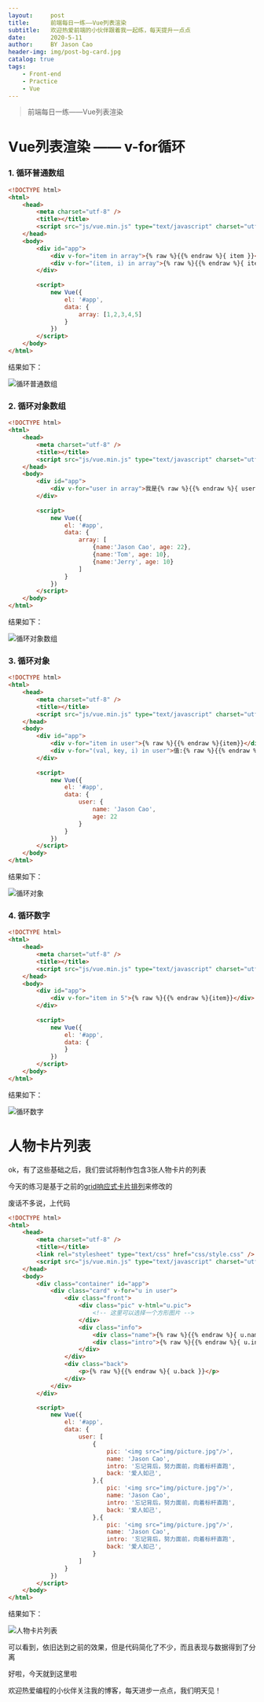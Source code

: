 ```yaml
---
layout:     post
title:      前端每日一练——Vue列表渲染
subtitle:   欢迎热爱前端的小伙伴跟着我一起练，每天提升一点点
date:       2020-5-11
author:     BY Jason Cao
header-img: img/post-bg-card.jpg
catalog: true
tags:
    - Front-end
    - Practice
    - Vue
---
```


> 前端每日一练——Vue列表渲染

# Vue列表渲染 —— v-for循环
### 1. 循环普通数组
```html
<!DOCTYPE html>
<html>
	<head>
		<meta charset="utf-8" />
		<title></title>
		<script src="js/vue.min.js" type="text/javascript" charset="utf-8"></script>
	</head>
	<body>
		<div id="app">
			<div v-for="item in array">{% raw %}{{% endraw %}{ item }}</div>
			<div v-for="(item, i) in array">{% raw %}{{% endraw %}{ item }} (索引: {% raw %}{{% endraw %}{ i }})</div>
		</div>
		
		<script>
			new Vue({
				el: '#app',
				data: {
					array: [1,2,3,4,5]
				}
			})
		</script>
	</body>
</html>
```
结果如下：

![循环普通数组](http://m.qpic.cn/psc?/V10DFE6N3uScTK/eUV4L3fpc9jygk8SN5vzkFJnFKH7w5C37wOATk3puk2B5g*e7dQiI7ojWcZr9dE3TrHkmYiAENSlbYJitZdFWw!!/b&bo=eQJ1AQAAAAADBy0!&rf=viewer_4 "循环普通数组")

### 2. 循环对象数组
```html
<!DOCTYPE html>
<html>
	<head>
		<meta charset="utf-8" />
		<title></title>
		<script src="js/vue.min.js" type="text/javascript" charset="utf-8"></script>
	</head>
	<body>
		<div id="app">
			<div v-for="user in array">我是{% raw %}{{% endraw %}{ user.name }}, 今年{% raw %}{{% endraw %}{ user.age }}岁</div>
		</div>
		
		<script>
			new Vue({
				el: '#app',
				data: {
					array: [
						{name:'Jason Cao', age: 22},
						{name:'Tom', age: 10},
						{name:'Jerry', age: 10}
					]
				}
			})
		</script>
	</body>
</html>
```
结果如下：

![循环对象数组](http://m.qpic.cn/psc?/V10DFE6N3uScTK/eUV4L3fpc9jygk8SN5vzkN4DstdD5xtzQ9vW*REI6sJ*mwugGjlqvZOsPYp2YgYU3qZKgD60J0aiVk*.2xDiSg!!/b&bo=ZwIyAQAAAAADB3Q!&rf=viewer_4 "循环对象数组")

### 3. 循环对象
```html
<!DOCTYPE html>
<html>
	<head>
		<meta charset="utf-8" />
		<title></title>
		<script src="js/vue.min.js" type="text/javascript" charset="utf-8"></script>
	</head>
	<body>
		<div id="app">
			<div v-for="item in user">{% raw %}{{% endraw %}{item}}</div>
			<div v-for="(val, key, i) in user">值:{% raw %}{{% endraw %}{ val }}, 键:{% raw %}{{% endraw %}{ key }}, 索引:{% raw %}{{% endraw %}{ i }}</div>
		</div>
		
		<script>
			new Vue({
				el: '#app',
				data: {
					user: {
						name: 'Jason Cao',
						age: 22
					}
				}
			})
		</script>
	</body>
</html>
```
结果如下：

![循环对象](http://m.qpic.cn/psc?/V10DFE6N3uScTK/eUV4L3fpc9jygk8SN5vzkDeC.qVaekmshZ1Q5kS9gN1qexKLf3yh7W0tVbEN8TxYKMkKMAKHIkJBK0*yi8osEw!!/b&bo=VwJQAQAAAAADByY!&rf=viewer_4 "循环对象")

### 4. 循环数字
```html
<!DOCTYPE html>
<html>
	<head>
		<meta charset="utf-8" />
		<title></title>
		<script src="js/vue.min.js" type="text/javascript" charset="utf-8"></script>
	</head>
	<body>
		<div id="app">
			<div v-for="item in 5">{% raw %}{{% endraw %}{item}}</div>
		</div>
		
		<script>
			new Vue({
				el: '#app',
				data: {
				}
			})
		</script>
	</body>
</html>
```
结果如下：

![循环数字](http://m.qpic.cn/psc?/V10DFE6N3uScTK/eUV4L3fpc9jygk8SN5vzkGn21IK5*HhBLxFQm4M1K*0byx53NzLp3RRDSONf8p4mzO35vlkqwbWc1lMcHSZuLg!!/b&bo=7wEcAQAAAAADB9E!&rf=viewer_4 "循环数字")

# 人物卡片列表
ok，有了这些基础之后，我们尝试将制作包含3张人物卡片的列表

今天的练习是基于之前的[grid响应式卡片排列](https://jasoncaocjx.github.io/2020/05/04/%E5%89%8D%E7%AB%AF%E6%AF%8F%E6%97%A5%E4%B8%80%E7%BB%83-grid%E5%93%8D%E5%BA%94%E5%BC%8F%E5%8D%A1%E7%89%87%E6%8E%92%E5%88%97/ "grid响应式卡片排列")来修改的

废话不多说，上代码

```html
<!DOCTYPE html>
<html>
	<head>
		<meta charset="utf-8" />
		<title></title>
		<link rel="stylesheet" type="text/css" href="css/style.css" />
		<script src="js/vue.min.js" type="text/javascript" charset="utf-8"></script>
	</head>
	<body>
		<div class="container" id="app">
			<div class="card" v-for="u in user">
				<div class="front">
					<div class="pic" v-html="u.pic">
						<!-- 这里可以选择一个方形图片 -->
					</div>
					<div class="info">
						<div class="name">{% raw %}{{% endraw %}{ u.name }}</div>
						<div class="intro">{% raw %}{{% endraw %}{ u.intro }}</div>
					</div>
				</div>
				<div class="back">
					<p>{% raw %}{{% endraw %}{ u.back }}</p>
				</div>
			</div>
		</div>

		<script>
			new Vue({
				el: '#app',
				data: {
					user: [
						{
							pic: '<img src="img/picture.jpg"/>',
							name: 'Jason Cao',
							intro: '忘记背后，努力面前，向着标杆直跑',
							back: '爱人如己',
						},{
							pic: '<img src="img/picture.jpg"/>',
							name: 'Jason Cao',
							intro: '忘记背后，努力面前，向着标杆直跑',
							back: '爱人如己',
						},{
							pic: '<img src="img/picture.jpg"/>',
							name: 'Jason Cao',
							intro: '忘记背后，努力面前，向着标杆直跑',
							back: '爱人如己',
						}
					]
				}
			})
		</script>
	</body>
</html>
```
结果如下：

![人物卡片列表](http://m.qpic.cn/psc?/V10DFE6N3uScTK/eUV4L3fpc9jygk8SN5vzkD7TbmtYVMRF0OEtxYrlMvmDq*coQhZej7qb4KJtwQ19o*D1XdatB9.j6alyjxcjZA!!/b&bo=cAWdAwAAAAACB8g!&rf=viewer_4 "人物卡片列表")

可以看到，依旧达到之前的效果，但是代码简化了不少，而且表现与数据得到了分离

好啦，今天就到这里啦

欢迎热爱编程的小伙伴关注我的博客，每天进步一点点，我们明天见！
